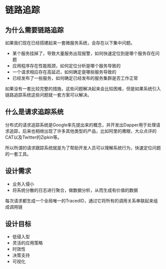 # 链路追踪

## 为什么需要链路追踪

如果我们现在已经搭建起来一套微服务系统，会存在以下集中问题。

* 某个服务挂掉了，导致大量服务出现报警，如何快速定位到是哪个服务存在问题
* 应用程序存在性能瓶颈，如何定位分析是哪个服务导致的
* 一个请求相应存在高延迟，如何确定是哪些服务导致的
* 已经发布了一些服务，如何确定已经发布的服务集群是否工作正常

如果没有一套比较完整的措施，这些问题解决起来会比较困难，但是如果系统引入链路追踪系统这些问题就一套方案可以解决。

## 什么是请求追踪系统

分布式的请求追踪系统是Google率先提出来的概念，并开发出Dapper用于处理请求追踪，后来也相继出现了许多其他类型的产品，比如阿里的鹰眼，大众点评的CAT以及Twitter的Zipkin等。

所以所谓的请求跟踪系统就是为了帮助开发人员可以理解系统行为，快速定位问题的一套工具。

## 设计需求

* 业务入侵小
* 将系统分散的日志进行聚合，做数据分析，从而生成有价值的数据

每次请求都生成一个全局唯一的TracedID，通过它将所有的调用关系串联起来组成调用链

## 设计目标

* 低侵入型
* 灵活的应用策略
* 时效性
* 决策支持
* 可视化

